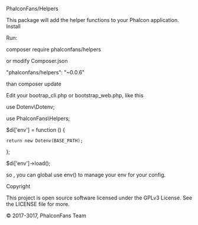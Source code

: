 PhalconFans/Helpers

This package will add the helper functions to your Phalcon application.
Install

Run:

composer require phalconfans/helpers

or modify Composer.json

"phalconfans/helpers": "~0.0.6"

than composer update

Edit your bootrap_cli.php or bootstrap_web.php, like this 

use Dotenv\Dotenv;

use PhalconFans\Helpers;

$di['env'] = function () {

    return new Dotenv(BASE_PATH);

};

$di['env']->load();

so , you can global use env() to manage your env for your config. 

Copyright

This project is open source software licensed under the GPLv3 License. See the LICENSE file for more.

© 2017-3017, PhalconFans Team
